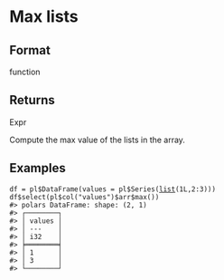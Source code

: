 # Max lists

## Format

function

## Returns

Expr

Compute the max value of the lists in the array.

## Examples

<pre class='r-example'><code><span class='r-in'><span><span class='va'>df</span> <span class='op'>=</span> <span class='va'>pl</span><span class='op'>$</span><span class='fu'>DataFrame</span><span class='op'>(</span>values <span class='op'>=</span> <span class='va'>pl</span><span class='op'>$</span><span class='fu'>Series</span><span class='op'>(</span><span class='fu'><a href='https://rdrr.io/r/base/list.html'>list</a></span><span class='op'>(</span><span class='fl'>1L</span>,<span class='fl'>2</span><span class='op'>:</span><span class='fl'>3</span><span class='op'>)</span><span class='op'>)</span><span class='op'>)</span></span></span>
<span class='r-in'><span><span class='va'>df</span><span class='op'>$</span><span class='fu'>select</span><span class='op'>(</span><span class='va'>pl</span><span class='op'>$</span><span class='fu'>col</span><span class='op'>(</span><span class='st'>"values"</span><span class='op'>)</span><span class='op'>$</span><span class='va'>arr</span><span class='op'>$</span><span class='fu'>max</span><span class='op'>(</span><span class='op'>)</span><span class='op'>)</span></span></span>
<span class='r-out co'><span class='r-pr'>#&gt;</span> polars DataFrame: shape: (2, 1)</span>
<span class='r-out co'><span class='r-pr'>#&gt;</span> ┌────────┐</span>
<span class='r-out co'><span class='r-pr'>#&gt;</span> │ values │</span>
<span class='r-out co'><span class='r-pr'>#&gt;</span> │ ---    │</span>
<span class='r-out co'><span class='r-pr'>#&gt;</span> │ i32    │</span>
<span class='r-out co'><span class='r-pr'>#&gt;</span> ╞════════╡</span>
<span class='r-out co'><span class='r-pr'>#&gt;</span> │ 1      │</span>
<span class='r-out co'><span class='r-pr'>#&gt;</span> │ 3      │</span>
<span class='r-out co'><span class='r-pr'>#&gt;</span> └────────┘</span>
 </code></pre>